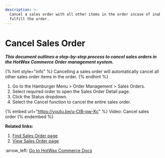 ```yaml
---
description: >-
  Cancel a sales order with all other items in the order incase of inability to
  fulfill the order.
---
```


# Cancel Sales Order

_**This document outlines a step-by-step process to cancel sales orders in the HotWax Commerce Order management system.**_

{% hint style="info" %}
Cancelling a sales order will automatically cancel all other sales order items in the order.
{% endhint %}

1. Go to the Hamburger Menu > Order Management > Sales Orders.&#x20;
2. Select required order to open the Sales Order Detail page.
3. Click the Status dropdown.&#x20;
4. Select the Cancel function to cancel the entire sales order.&#x20;

{% embed url="https://youtu.be/u-CtB-pw-Kc" %}
Video: Cancel sales order
{% endembed %}

**Related links:**&#x20;

1. &#x20;[Find Sales Order page](http://127.0.0.1:5000/s/oLmQzGATywYkwiU9sCat/order-management/sales-orders-page)
2. &#x20;[View Sales Order page](http://127.0.0.1:5000/s/oLmQzGATywYkwiU9sCat/order-management/sales-order-view-page)



:arrow\_left: [Go to HotWax Commerce Docs](http://127.0.0.1:5000/o/l53nGvPQLhOHrKCP9HTG/s/TefRnbhmBjhScpq172vl/)
